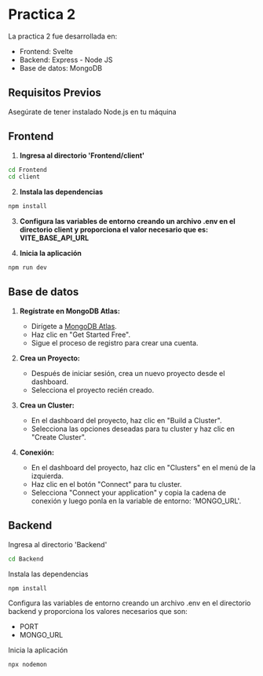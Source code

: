 # Practica 2

La practica 2 fue desarrollada en:
- Frontend: Svelte
- Backend: Express - Node JS
- Base de datos: MongoDB

## Requisitos Previos

Asegúrate de tener instalado Node.js en tu máquina

## Frontend

1. **Ingresa al directorio 'Frontend/client'**

```bash
cd Frontend
cd client
```

2. **Instala las dependencias**

```bash
npm install
```

3. **Configura las variables de entorno creando un archivo .env en el directorio client y proporciona el valor necesario que es: VITE_BASE_API_URL**

4. **Inicia la aplicación**

```bash
npm run dev
```

## Base de datos

1. **Regístrate en MongoDB Atlas:**

   - Dirígete a [MongoDB Atlas](https://www.mongodb.com/cloud/atlas).
   - Haz clic en "Get Started Free".
   - Sigue el proceso de registro para crear una cuenta.

2. **Crea un Proyecto:**

   - Después de iniciar sesión, crea un nuevo proyecto desde el dashboard.
   - Selecciona el proyecto recién creado.

3. **Crea un Cluster:**

   - En el dashboard del proyecto, haz clic en "Build a Cluster".
   - Selecciona las opciones deseadas para tu cluster y haz clic en "Create Cluster".

4. **Conexión:**

   - En el dashboard del proyecto, haz clic en "Clusters" en el menú de la izquierda.
   - Haz clic en el botón "Connect" para tu cluster.
   - Selecciona "Connect your application" y copia la cadena de conexión y luego ponla en la variable de entorno: 'MONGO_URL'.

## Backend

Ingresa al directorio 'Backend'

```bash
cd Backend
```

Instala las dependencias

```bash
npm install
```

Configura las variables de entorno creando un archivo .env en el directorio backend y proporciona los valores necesarios que son:
 
- PORT
- MONGO_URL 

Inicia la aplicación

```bash
npx nodemon
```
